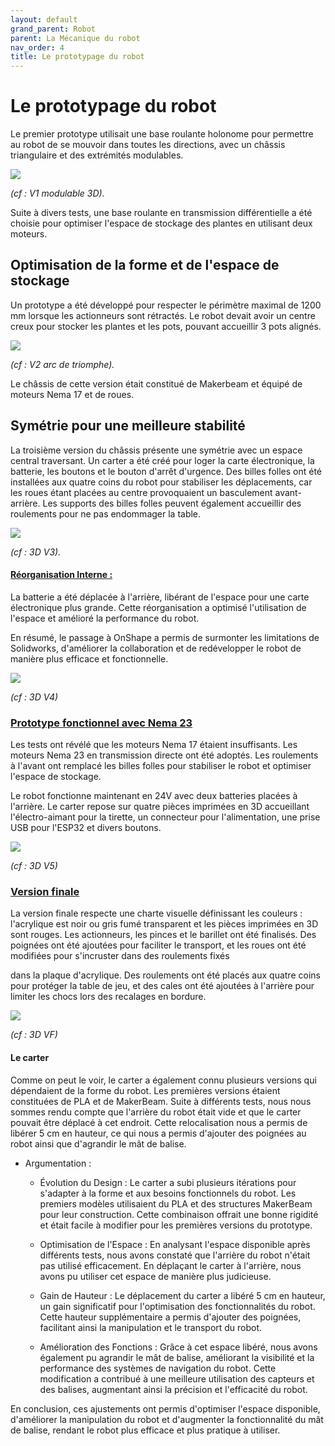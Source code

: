 ```yaml
---
layout: default
grand_parent: Robot
parent: La Mécanique du robot
nav_order: 4
title: Le prototypage du robot
---
```


# Le prototypage du robot

Le premier prototype utilisait une base roulante holonome pour permettre au robot de se mouvoir dans toutes les directions, avec un châssis triangulaire et des extrémités modulables.

<img src="../../images/Robot-V1.jpg" max-width="50%" style="display: block; margin-left: auto; margin-right: auto;">

*(cf : V1 modulable 3D).*

Suite à divers tests, une base roulante en transmission différentielle a été choisie pour optimiser l'espace de stockage des plantes en utilisant deux moteurs.

## Optimisation de la forme et de l'espace de stockage

Un prototype a été développé pour respecter le périmètre maximal de 1200 mm lorsque les actionneurs sont rétractés. Le robot devait avoir un centre creux pour stocker les plantes et les pots, pouvant accueillir 3 pots alignés.

<img src="../../images/Robot-V2.jpg" max-width="100%" style="display: block; margin-left: auto; margin-right: auto;">

*(cf : V2 arc de triomphe).*

Le châssis de cette version était constitué de Makerbeam et équipé de moteurs Nema 17 et de roues.

## Symétrie pour une meilleure stabilité

La troisième version du châssis présente une symétrie avec un espace central traversant. Un carter a été créé pour loger la carte électronique, la batterie, les boutons et le bouton d'arrêt d'urgence. Des billes folles ont été installées aux quatre coins du robot pour stabiliser les déplacements, car les roues étant placées au centre provoquaient un basculement avant-arrière. Les supports des billes folles peuvent également accueillir des roulements pour ne pas endommager la table.

<img src="../../images/Robot-23-11-2023.webp" max-width="100%" style="display: block; margin-left: auto; margin-right: auto;">

*(cf : 3D V3).*

#### <ins>Réorganisation Interne :</ins>  
La batterie a été déplacée à l'arrière, libérant de l'espace pour une carte électronique plus grande. Cette réorganisation a optimisé l'utilisation de l'espace et amélioré la performance du robot.

En résumé, le passage à OnShape a permis de surmonter les limitations de Solidworks, d'améliorer la collaboration et de redévelopper le robot de manière plus efficace et fonctionnelle.

<img src="../../images/Robot-30-12-2023.webp" max-width="100%" style="display: block; margin-left: auto; margin-right: auto;">

*(cf : 3D V4)*

### <ins>Prototype fonctionnel avec Nema 23</ins>

Les tests ont révélé que les moteurs Nema 17 étaient insuffisants. Les moteurs Nema 23 en transmission directe ont été adoptés. Les roulements à l'avant ont remplacé les billes folles pour stabiliser le robot et optimiser l'espace de stockage.

Le robot fonctionne maintenant en 24V avec deux batteries placées à l'arrière. Le carter repose sur quatre pièces imprimées en 3D accueillant l'électro-aimant pour la tirette, un connecteur pour l'alimentation, une prise USB pour l'ESP32 et divers boutons.

<img src="../../images/Robot-21-02-2024.webp" max-width="100%" style="display: block; margin-left: auto; margin-right: auto;">

*(cf : 3D V5)*

### <ins>Version finale</ins>

La version finale respecte une charte visuelle définissant les couleurs : l'acrylique est noir ou gris fumé transparent et les pièces imprimées en 3D sont rouges. Les actionneurs, les pinces et le barillet ont été finalisés. Des poignées ont été ajoutées pour faciliter le transport, et les roues ont été modifiées pour s'incruster dans des roulements fixés

 dans la plaque d'acrylique. Des roulements ont été placés aux quatre coins pour protéger la table de jeu, et des cales ont été ajoutées à l'arrière pour limiter les chocs lors des recalages en bordure.

<img src="../../images/Robot-Vf1.webp" max-width="100%" style="display: block; margin-left: auto; margin-right: auto;">

*(cf : 3D VF)*

#### Le carter 

Comme on peut le voir, le carter a également connu plusieurs versions qui dépendaient de la forme du robot. Les premières versions étaient constituées de PLA et de MakerBeam. Suite à différents tests, nous nous sommes rendu compte que l'arrière du robot était vide et que le carter pouvait être déplacé à cet endroit. Cette relocalisation nous a permis de libérer 5 cm en hauteur, ce qui nous a permis d'ajouter des poignées au robot ainsi que d'agrandir le mât de balise.

- Argumentation :

  - Évolution du Design : Le carter a subi plusieurs itérations pour s'adapter à la forme et aux besoins fonctionnels du robot. Les premiers modèles utilisaient du PLA et des structures MakerBeam pour leur construction. Cette combinaison offrait une bonne rigidité et était facile à modifier pour les premières versions du prototype.

  - Optimisation de l'Espace : En analysant l'espace disponible après différents tests, nous avons constaté que l'arrière du robot n'était pas utilisé efficacement. En déplaçant le carter à l'arrière, nous avons pu utiliser cet espace de manière plus judicieuse.

  - Gain de Hauteur : Le déplacement du carter a libéré 5 cm en hauteur, un gain significatif pour l'optimisation des fonctionnalités du robot. Cette hauteur supplémentaire a permis d'ajouter des poignées, facilitant ainsi la manipulation et le transport du robot.

  -   Amélioration des Fonctions : Grâce à cet espace libéré, nous avons également pu agrandir le mât de balise, améliorant la visibilité et la performance des systèmes de navigation du robot. Cette modification a contribué à une meilleure utilisation des capteurs et des balises, augmentant ainsi la précision et l'efficacité du robot.

En conclusion, ces ajustements ont permis d'optimiser l'espace disponible, d'améliorer la manipulation du robot et d'augmenter la fonctionnalité du mât de balise, rendant le robot plus efficace et plus pratique à utiliser.
